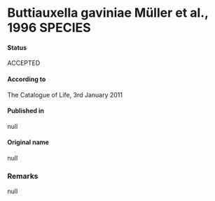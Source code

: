 Buttiauxella gaviniae Müller et al., 1996 SPECIES
=======

#### Status
ACCEPTED

#### According to
The Catalogue of Life, 3rd January 2011

#### Published in
null

#### Original name
null

### Remarks
null
